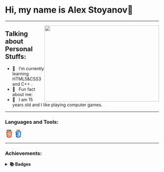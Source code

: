 # Hi, my name is Alex Stoyanov👋
<hr>

<img align="right" height="250" width="375" alt="" src="https://i.gifer.com/origin/f5/f5baef4b6b6677020ab8d091ef78a3bc_w200.gif" />

## Talking about Personal Stuffs:

- 🚀 &nbsp; I’m currently learning HTML5&CSS3 and C++ .
- 👾 &nbsp; Fun fact about me:
- 👦 &nbsp; I am 15 years old and I like playing computer games.
<hr>

### Languages and Tools:

<code><img alt="HTML5" width="26px" src="https://raw.githubusercontent.com/github/explore/80688e429a7d4ef2fca1e82350fe8e3517d3494d/topics/html/html.png" ></code>
<code><img alt="CSS3" width="26px" src="https://raw.githubusercontent.com/github/explore/80688e429a7d4ef2fca1e82350fe8e3517d3494d/topics/css/css.png" ></code>

<hr>
  
### Achievements:

<details style = "display: inline;">
  <summary><b>📚 Badges</b></summary>

 <a href ="https://www.credly.com/earner/earned/badge/0b2cf9f0-e2cf-414b-9358-e4f84dc5e615"><img align="left" alt="Word Office 2016" width="200px" src="https://images.credly.com/images/b9912ce7-7c17-40bc-afbb-ca4251ea1416/MOS_Word.png" ></a> 
<div align="center">
</div>
